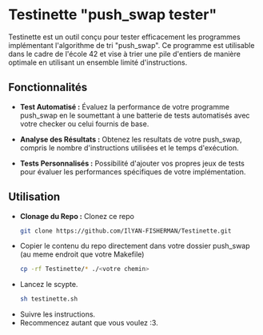 # Testinette "push_swap tester"

Testinette est un outil conçu pour tester efficacement les programmes implémentant l'algorithme de tri "push_swap". Ce programme est utilisable dans le cadre de l'école 42 et vise à trier une pile d'entiers de manière optimale en utilisant un ensemble limité d'instructions.

## Fonctionnalités

- **Test Automatisé :** Évaluez la performance de votre programme push_swap en le soumettant à une batterie de tests automatisés avec votre checker ou celui fournis de base.
  
- **Analyse des Résultats :** Obtenez les resultats de votre push_swap, compris le nombre d'instructions utilisées et le temps d'exécution.

- **Tests Personnalisés :** Possibilité d'ajouter vos propres jeux de tests pour évaluer les performances spécifiques de votre implémentation.

## Utilisation
- **Clonage du Repo :** Clonez ce repo
  ```bash
  git clone https://github.com/IlYAN-FISHERMAN/Testinette.git
- Copier le contenu du repo directement dans votre dossier push_swap (au meme endroit que votre Makefile)
  ```bash
  cp -rf Testinette/* ./<votre chemin>
- Lancez le scypte.
  ```bash
  sh testinette.sh
- Suivre les instructions.
- Recommencez autant que vous voulez :3.
